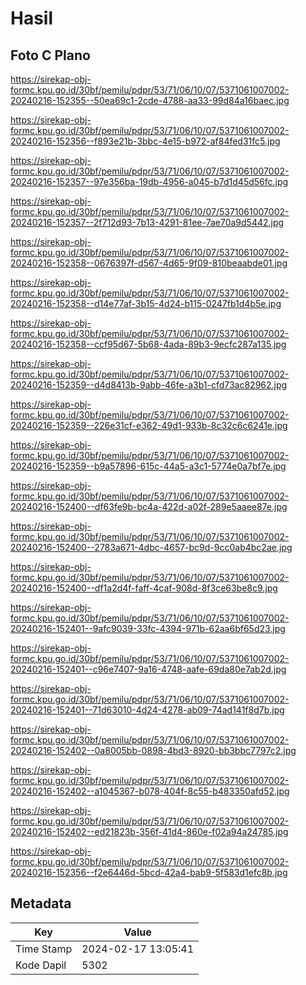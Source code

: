 # Hasil

## Foto C Plano

https://sirekap-obj-formc.kpu.go.id/30bf/pemilu/pdpr/53/71/06/10/07/5371061007002-20240216-152355--50ea69c1-2cde-4788-aa33-99d84a16baec.jpg

https://sirekap-obj-formc.kpu.go.id/30bf/pemilu/pdpr/53/71/06/10/07/5371061007002-20240216-152356--f893e21b-3bbc-4e15-b972-af84fed31fc5.jpg

https://sirekap-obj-formc.kpu.go.id/30bf/pemilu/pdpr/53/71/06/10/07/5371061007002-20240216-152357--97e356ba-19db-4956-a045-b7d1d45d56fc.jpg

https://sirekap-obj-formc.kpu.go.id/30bf/pemilu/pdpr/53/71/06/10/07/5371061007002-20240216-152357--2f712d93-7b13-4291-81ee-7ae70a9d5442.jpg

https://sirekap-obj-formc.kpu.go.id/30bf/pemilu/pdpr/53/71/06/10/07/5371061007002-20240216-152358--0676397f-d567-4d65-9f09-810beaabde01.jpg

https://sirekap-obj-formc.kpu.go.id/30bf/pemilu/pdpr/53/71/06/10/07/5371061007002-20240216-152358--d14e77af-3b15-4d24-b115-0247fb1d4b5e.jpg

https://sirekap-obj-formc.kpu.go.id/30bf/pemilu/pdpr/53/71/06/10/07/5371061007002-20240216-152358--ccf95d67-5b68-4ada-89b3-9ecfc287a135.jpg

https://sirekap-obj-formc.kpu.go.id/30bf/pemilu/pdpr/53/71/06/10/07/5371061007002-20240216-152359--d4d8413b-9abb-46fe-a3b1-cfd73ac82962.jpg

https://sirekap-obj-formc.kpu.go.id/30bf/pemilu/pdpr/53/71/06/10/07/5371061007002-20240216-152359--226e31cf-e362-49d1-933b-8c32c6c6241e.jpg

https://sirekap-obj-formc.kpu.go.id/30bf/pemilu/pdpr/53/71/06/10/07/5371061007002-20240216-152359--b9a57896-615c-44a5-a3c1-5774e0a7bf7e.jpg

https://sirekap-obj-formc.kpu.go.id/30bf/pemilu/pdpr/53/71/06/10/07/5371061007002-20240216-152400--df63fe9b-bc4a-422d-a02f-289e5aaee87e.jpg

https://sirekap-obj-formc.kpu.go.id/30bf/pemilu/pdpr/53/71/06/10/07/5371061007002-20240216-152400--2783a671-4dbc-4657-bc9d-9cc0ab4bc2ae.jpg

https://sirekap-obj-formc.kpu.go.id/30bf/pemilu/pdpr/53/71/06/10/07/5371061007002-20240216-152400--df1a2d4f-faff-4caf-908d-8f3ce63be8c9.jpg

https://sirekap-obj-formc.kpu.go.id/30bf/pemilu/pdpr/53/71/06/10/07/5371061007002-20240216-152401--9afc9039-33fc-4394-971b-62aa6bf65d23.jpg

https://sirekap-obj-formc.kpu.go.id/30bf/pemilu/pdpr/53/71/06/10/07/5371061007002-20240216-152401--c96e7407-9a16-4748-aafe-69da80e7ab2d.jpg

https://sirekap-obj-formc.kpu.go.id/30bf/pemilu/pdpr/53/71/06/10/07/5371061007002-20240216-152401--71d63010-4d24-4278-ab09-74ad141f8d7b.jpg

https://sirekap-obj-formc.kpu.go.id/30bf/pemilu/pdpr/53/71/06/10/07/5371061007002-20240216-152402--0a8005bb-0898-4bd3-8920-bb3bbc7797c2.jpg

https://sirekap-obj-formc.kpu.go.id/30bf/pemilu/pdpr/53/71/06/10/07/5371061007002-20240216-152402--a1045367-b078-404f-8c55-b483350afd52.jpg

https://sirekap-obj-formc.kpu.go.id/30bf/pemilu/pdpr/53/71/06/10/07/5371061007002-20240216-152402--ed21823b-356f-41d4-860e-f02a94a24785.jpg

https://sirekap-obj-formc.kpu.go.id/30bf/pemilu/pdpr/53/71/06/10/07/5371061007002-20240216-152356--f2e6446d-5bcd-42a4-bab9-5f583d1efc8b.jpg


## Metadata

| Key        | Value               |
| ---------- | ------------------- |
| Time Stamp | 2024-02-17 13:05:41 |
| Kode Dapil | 5302                |



